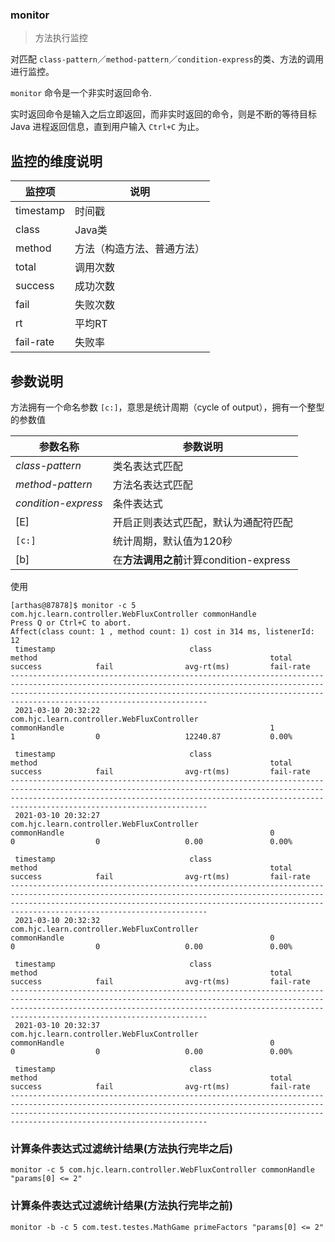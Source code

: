 ### monitor

> 方法执行监控

对匹配 `class-pattern`／`method-pattern`／`condition-express`的类、方法的调用进行监控。

`monitor` 命令是一个非实时返回命令.

实时返回命令是输入之后立即返回，而非实时返回的命令，则是不断的等待目标 Java 进程返回信息，直到用户输入 `Ctrl+C` 为止。

## 监控的维度说明

| 监控项    | 说明                       |
| --------- | -------------------------- |
| timestamp | 时间戳                     |
| class     | Java类                     |
| method    | 方法（构造方法、普通方法） |
| total     | 调用次数                   |
| success   | 成功次数                   |
| fail      | 失败次数                   |
| rt        | 平均RT                     |
| fail-rate | 失败率                     |

## 参数说明

方法拥有一个命名参数 `[c:]`，意思是统计周期（cycle of output），拥有一个整型的参数值

| 参数名称            | 参数说明                                |
| ------------------- | --------------------------------------- |
| *class-pattern*     | 类名表达式匹配                          |
| *method-pattern*    | 方法名表达式匹配                        |
| *condition-express* | 条件表达式                              |
| [E]                 | 开启正则表达式匹配，默认为通配符匹配    |
| `[c:]`              | 统计周期，默认值为120秒                 |
| [b]                 | 在**方法调用之前**计算condition-express |

使用

```
[arthas@87878]$ monitor -c 5 com.hjc.learn.controller.WebFluxController commonHandle
Press Q or Ctrl+C to abort.
Affect(class count: 1 , method count: 1) cost in 314 ms, listenerId: 12
 timestamp                              class                                                      method                                                    total               success            fail                avg-rt(ms)         fail-rate
--------------------------------------------------------------------------------------------------------------------------------------------------------------------------------------------------------------------------------------------------------------
 2021-03-10 20:32:22                    com.hjc.learn.controller.WebFluxController                 commonHandle                                              1                   1                  0                   12240.87           0.00%

 timestamp                              class                                                      method                                                    total               success            fail                avg-rt(ms)         fail-rate
--------------------------------------------------------------------------------------------------------------------------------------------------------------------------------------------------------------------------------------------------------------
 2021-03-10 20:32:27                    com.hjc.learn.controller.WebFluxController                 commonHandle                                              0                   0                  0                   0.00               0.00%

 timestamp                              class                                                      method                                                    total               success            fail                avg-rt(ms)         fail-rate
--------------------------------------------------------------------------------------------------------------------------------------------------------------------------------------------------------------------------------------------------------------
 2021-03-10 20:32:32                    com.hjc.learn.controller.WebFluxController                 commonHandle                                              0                   0                  0                   0.00               0.00%

 timestamp                              class                                                      method                                                    total               success            fail                avg-rt(ms)         fail-rate
--------------------------------------------------------------------------------------------------------------------------------------------------------------------------------------------------------------------------------------------------------------
 2021-03-10 20:32:37                    com.hjc.learn.controller.WebFluxController                 commonHandle                                              0                   0                  0                   0.00               0.00%

 timestamp                              class                                                      method                                                    total               success            fail                avg-rt(ms)         fail-rate
--------------------------------------------------------------------------------------------------------------------------------------------------------------------------------------------------------------------------------------------------------------
```



### 计算条件表达式过滤统计结果(方法执行完毕之后)

```
monitor -c 5 com.hjc.learn.controller.WebFluxController commonHandle "params[0] <= 2"
```

### 计算条件表达式过滤统计结果(方法执行完毕之前)

```
monitor -b -c 5 com.test.testes.MathGame primeFactors "params[0] <= 2"
```

